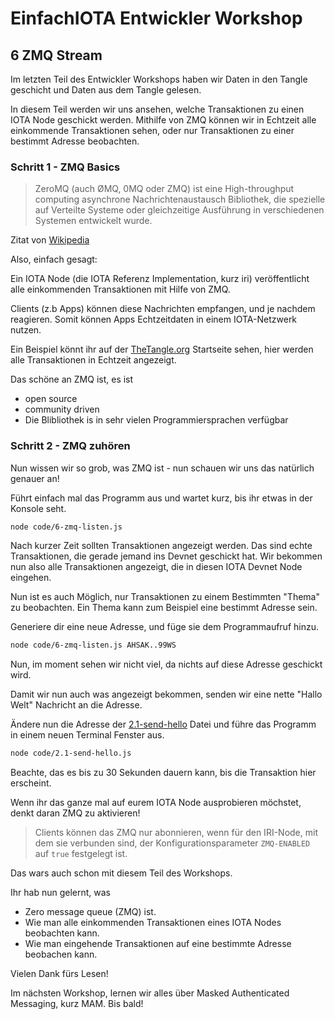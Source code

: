 # EinfachIOTA Entwickler Workshop 
## 6 ZMQ Stream

Im letzten Teil des Entwickler Workshops haben wir Daten in den Tangle geschicht und Daten aus dem Tangle gelesen.

In diesem Teil werden wir uns ansehen, welche Transaktionen zu einen IOTA Node geschickt werden. Mithilfe von ZMQ können wir in Echtzeit alle einkommende Transaktionen sehen, oder nur Transaktionen zu einer bestimmt Adresse beobachten.

### Schritt 1 - ZMQ Basics

> ZeroMQ (auch ØMQ, 0MQ oder ZMQ) ist eine High-throughput computing asynchrone Nachrichtenaustausch Bibliothek, die spezielle auf Verteilte Systeme oder gleichzeitige Ausführung in verschiedenen Systemen entwickelt wurde. 

Zitat von [Wikipedia](https://de.wikipedia.org/wiki/ZeroMQ)

Also, einfach gesagt:

Ein IOTA Node (die IOTA Referenz Implementation, kurz iri) veröffentlicht alle einkommenden Transaktionen mit Hilfe von ZMQ.

Clients (z.b Apps) können diese Nachrichten empfangen, und je nachdem reagieren. Somit können Apps Echtzeitdaten in einem IOTA-Netzwerk nutzen.

Ein Beispiel könnt ihr auf der [TheTangle.org](https://thetangle.org/) Startseite sehen, hier werden alle Transaktionen in Echtzeit angezeigt. 


Das schöne an ZMQ ist, es ist 
- open source
- community driven
- Die Blibliothek is in sehr vielen Programmiersprachen verfügbar 

### Schritt 2 - ZMQ zuhören

 Nun wissen wir so grob, was ZMQ ist - nun schauen wir uns das natürlich genauer an!

Führt einfach mal das Programm aus und wartet kurz, bis ihr etwas in der Konsole seht.
```bash
node code/6-zmq-listen.js
```

Nach kurzer Zeit sollten Transaktionen angezeigt werden. Das sind echte Transaktionen, die gerade jemand ins Devnet geschickt hat. 
Wir bekommen nun also alle Transaktionen angezeigt, die in diesen IOTA Devnet Node eingehen.

Nun ist es auch Möglich, nur Transaktionen zu einem Bestimmten "Thema" zu beobachten. Ein Thema kann zum Beispiel eine bestimmt Adresse sein.

Generiere dir eine neue Adresse, und füge sie dem Programmaufruf hinzu.

```bash
node code/6-zmq-listen.js AHSAK..99WS 
```

Nun, im moment sehen wir nicht viel, da nichts auf diese Adresse geschickt wird. 

Damit wir nun auch was angezeigt bekommen, senden wir eine nette "Hallo Welt" Nachricht an die Adresse.

Ändere nun die Adresse der [2.1-send-hello](2.1-send-hello.js) Datei und führe das Programm in einem neuen Terminal Fenster aus. 

```bash
node code/2.1-send-hello.js
```

Beachte, das es bis zu 30 Sekunden dauern kann, bis die Transaktion hier erscheint.

Wenn ihr das ganze mal auf eurem IOTA Node ausprobieren möchstet, denkt daran ZMQ zu aktivieren!

> Clients können das ZMQ nur abonnieren, wenn für den IRI-Node, mit dem sie verbunden sind, der Konfigurationsparameter `ZMQ-ENABLED` auf `true` festgelegt ist.

Das wars auch schon mit diesem Teil des Workshops.

Ihr hab nun gelernt, was

- Zero message queue (ZMQ) ist.
- Wie man alle einkommenden Transaktionen eines IOTA Nodes beobachten kann.
- Wie man eingehende Transaktionen auf eine bestimmte Adresse beobachen kann.

Vielen Dank fürs Lesen!

Im nächsten Workshop, lernen wir alles über Masked Authenticated Messaging, kurz MAM. Bis bald!



